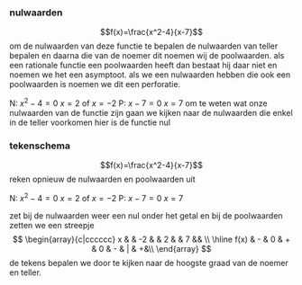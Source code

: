 
### nulwaarden

$$f(x)=\frac{x^2-4}{x-7}$$
om de nulwaarden van deze functie te bepalen de nulwaarden van teller bepalen 
en daarna die van de noemer dit noemen wij de poolwaarden.
als een rationale functie een poolwaarden heeft dan bestaat hij daar niet en noemen we het een asymptoot. 
als we een nulwaarden hebben die ook een poolwaarden is noemen we dit een perforatie.


N:
$x^2-4=0$
$x=2$ of $x=-2$
P:
$x-7=0$
$x=7$
om te weten wat onze nulwaarden van de functie zijn gaan we kijken naar de nulwaarden die enkel in de teller voorkomen hier is de functie nul

### tekenschema
$$f(x)=\frac{x^2-4}{x-7}$$
reken opnieuw de nulwaarden en poolwaarden uit

N:
$x^2-4=0$
$x=2$ of $x=-2$
P:
$x-7=0$
$x=7$

zet bij de nulwaarden weer een nul onder het getal en bij de poolwaarden zetten we een streepje 
$$
\begin{array}{c|cccccc}
x & & -2 & & 2 & & 7 && \\ \hline
f(x)   & - & 0 & + & 0 & - & | & +&\\
\end{array}
$$
de tekens bepalen we door te kijken naar de hoogste graad van de noemer en teller.